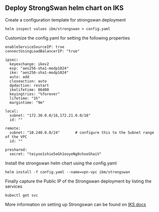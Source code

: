 ## Deploy StrongSwan helm chart on IKS

Create a configuration template for strongswan deployment
```
helm inspect values ibm/strongswan > config.yaml
```
Customize the config.yaml for setting the following properties
```
enableServiceSourceIP: true
connectUsingLoadBalancerIP: "true"

ipsec:
  keyexchange: ikev2
  esp: "aes256-sha1-modp1024"
  ike: "aes256-sha1-modp1024"
  auto: add
  closeaction: auto
  dpdaction: restart
  ikelifetime: 86400
  keyingtries: "%forever"
  lifetime: "1h"
  margintime: "9m"

local:
  subnet: "172.30.0.0/16,172.21.0.0/16"
  id: ""

remote:
  subnet: "10.240.0.0/24"       # configure this to the Subnet range of the VPC
  id: ""

preshared:
  secret: "teiyoo1shie5eGh1ooyeNg0chooShaiV"
```

Install the strongswan helm chart using the config.yaml
```
helm install -f config.yaml --name=vpn-vpc ibm/strongswan
```

Finally capture the Public IP of the Strongswan deployment by listing the services
```
kubectl get svc
```

More information on setting up Strongswan can be found on [IKS docs](https://console.bluemix.net/docs/containers/cs_vpn.html#vpn_configure)